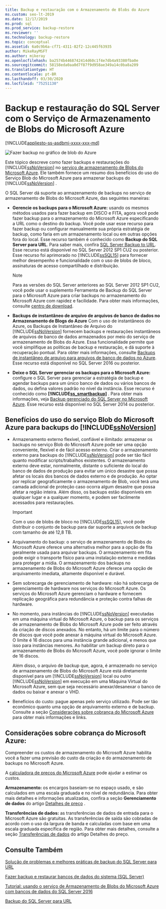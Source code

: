 ```yaml
---
title: Backup e restauração com o Armazenamento de Blobs do Azure
ms.custom: seo-lt-2019
ms.date: 12/17/2019
ms.prod: sql
ms.prod_service: backup-restore
ms.reviewer: ''
ms.technology: backup-restore
ms.topic: conceptual
ms.assetid: 6a0c9b6a-cf71-4311-82f2-12c445f63935
author: MikeRayMSFT
ms.author: mikeray
ms.openlocfilehash: ba2574b4468742414d60c1f4e7db4a93380fba0e
ms.sourcegitcommit: 58158eda0aa0d7f87f9d958ae349a14c0ba8a209
ms.translationtype: HT
ms.contentlocale: pt-BR
ms.lasthandoff: 03/30/2020
ms.locfileid: "75251130"
---
```

# <a name="sql-server-backup-and-restore-with-microsoft-azure-blob-storage-service"></a>Backup e restauração do SQL Server com o Serviço de Armazenamento de Blobs do Microsoft Azure
[!INCLUDE[appliesto-ss-asdbmi-xxxx-xxx-md](../../includes/appliesto-ss-asdbmi-xxxx-xxx-md.md)]

  ![Fazer backup no gráfico de blob do Azure](../../relational-databases/backup-restore/media/backup-to-azure-blob-graphic.png "Fazer backup no gráfico de blob do Azure")  
  
 Este tópico descreve como fazer backups e restaurações do [!INCLUDE[ssNoVersion](../../includes/ssnoversion-md.md)] no [serviço de armazenamento de Blobs do Microsoft Azure](https://www.windowsazure.com/develop/net/how-to-guides/blob-storage/). Ele também fornece um resumo dos benefícios do uso do Serviço Blob do Microsoft Azure para armazenar backups do [!INCLUDE[ssNoVersion](../../includes/ssnoversion-md.md)] .  
  
 O SQL Server dá suporte ao armazenamento de backups no serviço de armazenamento de Blobs do Microsoft Azure, das seguintes maneiras:  
  
-   **Gerencie os backups para o Microsoft Azure:** usando os mesmos métodos usados para fazer backup em DISCO e FITA, agora você pode fazer backup para o armazenamento do Microsoft Azure especificando a URL como o destino do backup. Você pode usar esse recurso para fazer backup ou configurar manualmente sua própria estratégia de backup, como faria em um armazenamento local ou em outras opções fora do local. Esse recurso também é conhecido como **Backup do SQL Server para URL**. Para saber mais, confira [SQL Server Backup to URL](../../relational-databases/backup-restore/sql-server-backup-to-url.md). Esse recurso está disponível no SQL Server 2012 SP1 CU2 ou posterior. Esse recurso foi aprimorado no [!INCLUDE[ssSQL15](../../includes/sssql15-md.md)] para fornecer melhor desempenho e funcionalidade com o uso de blobs de bloco, assinaturas de acesso compartilhado e distribuição.  
  
    > [!NOTE]  
    >  Para as versões do SQL Server anteriores ao SQL Server 2012 SP1 CU2, você pode usar o suplemento Ferramenta de Backup do SQL Server para o Microsoft Azure para criar backups no armazenamento do Microsoft Azure com rapidez e facilidade. Para obter mais informações, consulte [centro de download](https://go.microsoft.com/fwlink/?LinkID=324399).  
  
-   **Backups de instantâneo de arquivo de arquivos de banco de dados no Armazenamento de Blogs do Azure** Com o uso de instantâneos do Azure, os Backups de Instantâneo de Arquivo do [!INCLUDE[ssNoVersion](../../includes/ssnoversion-md.md)] fornecem backups e restaurações instantâneos de arquivos de banco de dados armazenados por meio do serviço de armazenamento de Blobs do Azure. Essa funcionalidade permite que você simplifique as políticas de backup e restauração, e dá suporte à recuperação pontual. Para obter mais informações, consulte [Backups de instantâneo de arquivo para arquivos de banco de dados no Azure](../../relational-databases/backup-restore/file-snapshot-backups-for-database-files-in-azure.md). Esse recurso está disponível no SQL Server 2016 ou posterior.  
  
-   **Deixe o SQL Server gerenciar os backups para o Microsoft Azure:** configure o SQL Server para gerenciar a estratégia de backup e agendar backups para um único banco de dados ou vários bancos de dados, ou defina valores padrão no nível da instância. Esse recurso é conhecido como **[!INCLUDE[ss_smartbackup](../../includes/ss-smartbackup-md.md)]** . Para obter mais informações, veja [Backup gerenciado do SQL Server no Microsoft Azure](../../relational-databases/backup-restore/sql-server-managed-backup-to-microsoft-azure.md). Esse recurso está disponível no SQL Server 2014 ou posterior.  
  
## <a name="benefits-of-using-the-microsoft-azure-blob-service-for-ssnoversion-backups"></a>Benefícios do uso do serviço Blob do Microsoft Azure para backups do [!INCLUDE[ssNoVersion](../../includes/ssnoversion-md.md)]  
  
-   Armazenamento externo flexível, confiável e ilimitado: armazenar os backups no serviço Blob do Microsoft Azure pode ser uma opção conveniente, flexível e de fácil acesso externo. Criar o armazenamento externo para backups do [!INCLUDE[ssNoVersion](../../includes/ssnoversion-md.md)] pode ser tão fácil quanto modificar scripts/trabalhos existentes. O armazenamento externo deve estar, normalmente, distante o suficiente do local do banco de dados de produção para evitar um único desastre que possa afetar os locais dos bancos de dados externo e de produção. Ao optar por replicar geograficamente o armazenamento de Blob, você terá uma camada adicional de proteção caso ocorra algum desastre que possa afetar a região inteira. Além disso, os backups estão disponíveis em qualquer lugar e a qualquer momento, e podem ser facilmente acessados para restaurações.  
  
    > [!IMPORTANT]  
    >  Com o uso de blobs de bloco no [!INCLUDE[ssSQL15](../../includes/sssql15-md.md)], você pode distribuir o conjunto de backup para dar suporte a arquivos de backup com tamanho de até 12,8 TB.  
  
-   Arquivamento do backup: o serviço de armazenamento de Blobs do Microsoft Azure oferece uma alternativa melhor para a opção de fita geralmente usada para arquivar backups. O armazenamento em fita pode exigir o transporte físico para uma instalação externa e medidas para proteger a mídia. O armazenamento dos backups no armazenamento de Blobs do Microsoft Azure oferece uma opção de arquivamento imediata, altamente disponível e durável.  
  
-   Sem sobrecarga de gerenciamento de hardware: não há sobrecarga de gerenciamento de hardware nos serviços do Microsoft Azure. Os serviços do Microsoft Azure gerenciam o hardware e fornecem replicação geográfica para redundância e proteção contra falhas de hardware.  
  
-   No momento, para instâncias do [!INCLUDE[ssNoVersion](../../includes/ssnoversion-md.md)] executadas em uma máquina virtual do Microsoft Azure, o backup para os serviços de armazenamento de Blobs do Microsoft Azure pode ser feito através da criação de discos anexados. No entanto, há um limite para o número de discos que você pode anexar à máquina virtual do Microsoft Azure. O limite é 16 discos para uma instância grande adicional, e menos que isso para instâncias menores. Ao habilitar um backup direto para o armazenamento de Blobs do Microsoft Azure, você pode ignorar o limite de 16 discos.  
  
     Além disso, o arquivo de backup que, agora, é armazenado no serviço de armazenamento de Blobs do Microsoft Azure está diretamente disponível para um [!INCLUDE[ssNoVersion](../../includes/ssnoversion-md.md)] local ou outro [!INCLUDE[ssNoVersion](../../includes/ssnoversion-md.md)] em execução em uma Máquina Virtual do Microsoft Azure, sem que seja necessário anexar/desanexar o banco de dados ou baixar e anexar o VHD.  
  
-   Benefícios do custo: pague apenas pelo serviço utilizado. Pode ser tão econômico quanto uma opção de arquivamento externo e de backup. Consulte a seção [Considerações sobre cobrança do Microsoft Azure](#Billing) para obter mais informações e links.  
  
##  <a name="microsoft-azure-billing-considerations"></a><a name="Billing"></a> Considerações sobre cobrança do Microsoft Azure:  
 Compreender os custos de armazenamento do Microsoft Azure habilita você a fazer uma previsão do custo da criação e do armazenamento de backups no Microsoft Azure.  
  
 A [calculadora de preços do Microsoft Azure](https://go.microsoft.com/fwlink/?LinkId=277060) pode ajudar a estimar os custos.  
  
 **Armazenamento:** os encargos baseiam-se no espaço usado, e são calculados em uma escala graduada e no nível de redundância. Para obter mais detalhes e informações atualizadas, confira a seção **Gerenciamento de dados** do artigo [Detalhes de preço](https://go.microsoft.com/fwlink/?LinkId=277059) .  
  
 **Transferências de dados:** as transferências de dados de entrada para o Microsoft Azure são gratuitas. As transferências de saída são cobradas de acordo com o uso da largura de banda e calculadas com base em uma escala graduada específica de região. Para obter mais detalhes, consulte a seção [Transferências de dados](https://go.microsoft.com/fwlink/?LinkId=277061) do artigo Detalhes do preço.  
  
## <a name="see-also"></a>Consulte Também  

[Solução de problemas e melhores práticas de backup do SQL Server para URL](../../relational-databases/backup-restore/sql-server-backup-to-url-best-practices-and-troubleshooting.md)   

[Fazer backup e restaurar bancos de dados do sistema &#40;SQL Server&#41;](../../relational-databases/backup-restore/back-up-and-restore-of-system-databases-sql-server.md)   

[Tutorial: usando o serviço de Armazenamento de Blobs do Microsoft Azure com bancos de dados do SQL Server 2016](../tutorial-use-azure-blob-storage-service-with-sql-server-2016.md)

[Backup do SQL Server para URL](../../relational-databases/backup-restore/sql-server-backup-to-url.md)  
  
  
